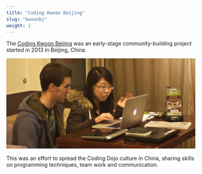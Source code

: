 ```yaml
---
title: "Coding Kwoon Beijing"
slug: "kwoonbj"
weight: 1
---
```


The [Coding Kwoon Beijing](http://bj.codingkwoon.com) was an early-stage
community-building project started in 2013 in Beijing, China.

<img src="imgs/codingkwoon.jpg" alt="Coding Kwoon" class="img-responsive img-thumbnail">

This was an effort to spread the Coding Dojo culture in China, sharing skills
on programming techniques, team work and communication.
